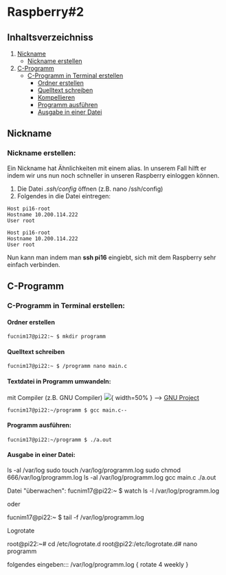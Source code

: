 # Raspberry#2
## Inhaltsverzeichniss
1) [Nickname](#nickname)
     * [Nickname erstellen](#nickname-erstellen)
2) [C-Programm](#c-programm)
     * [C-Programm in Terminal erstellen](#c-programm-in-terminal-erstellen)
          * [Ordner erstellen](#ordner-erstellen)
          * [Quelltext schreiben](#quelltext-schreiben)
          * [Kompellieren](#textdatei-in-programm-umwandeln)
          * [Programm ausführen](#programm-ausführen)
          * [Ausgabe in einer Datei](#ausgabe-in-einer-datei)
               

## Nickname
### Nickname erstellen:
Ein Nickname hat Ähnlichkeiten mit einem alias. In unserem Fall hilft er indem wir uns nun noch schneller in unseren Raspberry einloggen können.
1. Die Datei *.ssh/config* öffnen (z.B. nano /ssh/config)
2. Folgendes in die Datei eintregen:
 
 ```
 Host pi16-root
 Hostname 10.200.114.222
 User root 
 
 Host pi16-root
 Hostname 10.200.114.222
 User root 
 ```  
 Nun kann man indem man **ssh pi16** eingiebt, sich mit dem Raspberry sehr einfach verbinden.
   
## C-Programm
### C-Programm in Terminal erstellen:
#### Ordner erstellen
``` 
fucnim17@pi22:~ $ mkdir programm
```
#### Quelltext schreiben
```
fucnim17@pi22:~ $ /programm nano main.c
```
#### Textdatei in Programm umwandeln:
mit Compiler (z.B. GNU Compiler) 
![](https://upload.wikimedia.org/wikipedia/en/thumb/2/22/Heckert_GNU_white.svg/1200px-Heckert_GNU_white.svg.png){ width=50% }
--> [GNU Project](https://de.wikipedia.org/wiki/GNU-Projekt)
```
fucnim17@pi22:~/programm $ gcc main.c--
```
#### Programm ausführen: 
```
fucnim17@pi22:~/programm $ ./a.out
```
#### Ausgabe in einer Datei:

ls -al /var/log
sudo touch /var/log/programm.log
sudo chmod 666/var/log/programm.log
ls -al /var/log/programm.log
gcc main.c
./a.out

Datei "überwachen":
fucnim17@pi22:~ $ watch ls -l /var/log/programm.log

oder

fucnim17@pi22:~ $ tail -f /var/log/programm.log


Logrotate

root@pi22:~# cd /etc/logrotate.d
root@pi22:/etc/logrotate.d# nano programm

folgendes eingeben:::
/var/log/programm.log
{ 
  rotate 4
  weekly
}












